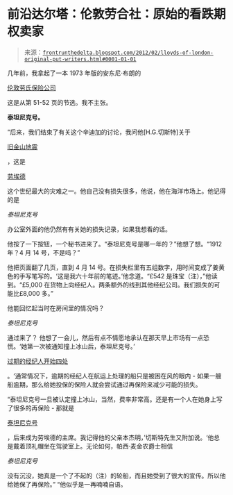 <!--yml

category: 未分类

日期：2024 年 05 月 12 日 23:30:11

-->

# 前沿达尔塔：伦敦劳合社：原始的看跌期权卖家

> 来源：[`frontrunthedelta.blogspot.com/2012/02/lloyds-of-london-original-put-writers.html#0001-01-01`](https://frontrunthedelta.blogspot.com/2012/02/lloyds-of-london-original-put-writers.html#0001-01-01)

几年前，我拿起了一本 1973 年版的安东尼·布朗的

[伦敦劳氏保险公司](http://www.amazon.com/gp/product/0812816714/ref=as_li_tf_tl?ie=UTF8&tag=frorunthedel-20&linkCode=as2&camp=217145&creative=399373&creativeASIN=0812816714)

这是从第 51-52 页的节选。我不主张。

**泰坦尼克号。**

“后来，我们结束了有关这个辛迪加的讨论，我问他[H.G.切斯特]关于

[旧金山地震](http://www.lloyds.com/Lloyds/About-us/History/San-Francisco-1906-earthquake)

，这是

[劳埃德](http://www.lloyds.com/)

这个世纪最大的灾难之一。他自己没有损失很多，他说，他在海洋市场上。他记得的是

*泰坦尼克号*

办公室外面的他仍然有有关她的损失记录，如果我想看的话。

他按了一下按钮，一个秘书进来了。“泰坦尼克号是哪一年的？”他想了想。“1912 年？4 月 14 号，不是吗？”

他把页面翻了几页，直到 4 月 14 号。在损失栏里有五组数字，用时间变成了姜黄色的手写笔写的。‘这是我六十年前的笔迹。’他念道。“£542 是珠宝（注），”他读到。“£5,000 在货物上向经纪人。两条额外的线到其他经纪公司。我们损失的可能比£8,000 多。”

他能回忆起当时在房间里的情况吗？

*泰坦尼克号*

通过来了？ 他想了一会儿，然后有点不情愿地承认在那天早上市场有一点恐慌。‘她第一次被通知撞上冰山后，泰坦尼克号。’

[过期的经纪人开始四处](http://www.encyclopedia-titanica.org/lloyds-near-to-panic.html)

。‘通常情况下，逾期的经纪人在航运上处理的船只是被困在风的眼内 - 如果一艘船逾期，那么给她投保的保险人就会尝试通过再保险来减少可能的损失。

“泰坦尼克号一旦被认定撞上冰山，当然，费率非常高。还是有一个人在她身上写了很多的再保险 - 那就是

[泰坦尼克号](http://en.wikipedia.org/wiki/Percy_Graham_MacKinnon)

，后来成为劳埃德的主席。我记得他的父亲本杰明，’切斯特先生又附加说。‘他总是戴着顶礼帽坐在驾驶室上。无论如何，帕西·麦金农爵士相信

*泰坦尼克号*

没有沉没，她真是一个了不起的（注）的轮船，而且她受到了很大的宣传。所以他给她保了再保险。” “他似乎是一再喃喃自语。
